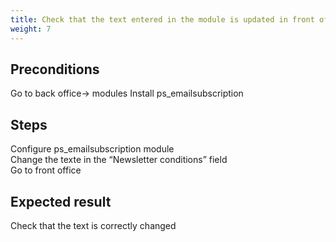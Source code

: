 ```yaml
---
title: Check that the text entered in the module is updated in front office
weight: 7
---
```


## Preconditions

Go to back office-> modules
Install ps_emailsubscription
## Steps

Configure ps_emailsubscription module\
Change the texte in the “Newsletter conditions” field\
Go to front office

## Expected result

Check that the text is correctly changed

